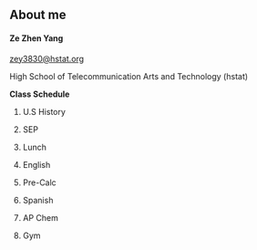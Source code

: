 ## About me

#### Ze Zhen Yang

zey3830@hstat.org

High School of Telecommunication Arts and Technology (hstat)

**Class Schedule**

1. U.S History

2. SEP

3. Lunch

4. English

5. Pre-Calc

6. Spanish

7. AP Chem

8. Gym
